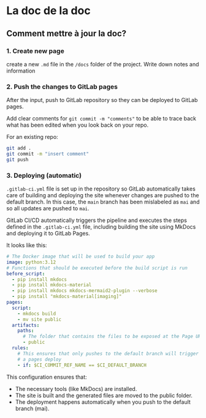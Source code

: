 # La doc de la doc

## Comment mettre à jour la doc?

### 1. Create new page

create a new `.md` file in the `/docs` folder of the project. Write down notes and information

### 2. Push the changes to GitLab pages
After the input, push to GitLab repository so they can be deployed to GitLab pages.

Add clear comments for `git commit -m "comments"` to be able to trace back what has been edited when you look back on your repo.

For an existing repo:
```bash
git add .
git commit -m "insert comment"
git push
```

### 3. Deploying (automatic)

`.gitlab-ci.yml` file is set up in the repository so GitLab automatically takes care of building and deploying the site whenever changes are pushed to the default branch.
In this case, the `main` branch has been mislabeled as `mai` and so all updates are pushed to `mai`.

GitLab CI/CD automatically triggers the pipeline and executes the steps defined in the `.gitlab-ci.yml` file, including building the site using MkDocs and deploying it to GitLab Pages.

It looks like this:
```yml
# The Docker image that will be used to build your app
image: python:3.12
# Functions that should be executed before the build script is run
before_script:
  - pip install mkdocs
  - pip install mkdocs-material
  - pip install mkdocs mkdocs-mermaid2-plugin --verbose
  - pip install "mkdocs-material[imaging]"
pages:
  script:
    - mkdocs build
    - mv site public
  artifacts:
    paths:
      # The folder that contains the files to be exposed at the Page URL
      - public
  rules:
    # This ensures that only pushes to the default branch will trigger
    # a pages deploy
    - if: $CI_COMMIT_REF_NAME == $CI_DEFAULT_BRANCH
```

This configuration ensures that:

* The necessary tools (like MkDocs) are installed.
* The site is built and the generated files are moved to the public folder.
* The deployment happens automatically when you push to the default branch (mai).
